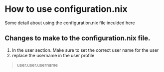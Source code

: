 # How to use configuration.nix
Some detail about using the configuration.nix file inculded here
## Changes to make to the configuration.nix file.
1. In the user section. Make sure to set the correct user name for the user
1. replace the username in the user profile

> user.user.username